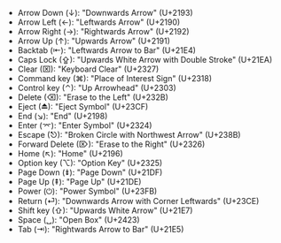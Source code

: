 - Arrow Down (↓): "Downwards Arrow" (U+2193)
- Arrow Left (←): "Leftwards Arrow" (U+2190)
- Arrow Right (→): "Rightwards Arrow" (U+2192)
- Arrow Up (↑): "Upwards Arrow" (U+2191)
- Backtab (⇤): "Leftwards Arrow to Bar" (U+21E4)
- Caps Lock (⇪): "Upwards White Arrow with Double Stroke" (U+21EA)
- Clear (⌧): "Keyboard Clear" (U+2327)
- Command key (⌘): "Place of Interest Sign" (U+2318)
- Control key (⌃): "Up Arrowhead" (U+2303)
- Delete (⌫): "Erase to the Left" (U+232B)
- Eject (⏏): "Eject Symbol" (U+23CF)
- End (↘): "End" (U+2198)
- Enter (⌤): "Enter Symbol" (U+2324)
- Escape (⎋): "Broken Circle with Northwest Arrow" (U+238B)
- Forward Delete (⌦): "Erase to the Right" (U+2326)
- Home (↖): "Home" (U+2196)
- Option key (⌥): "Option Key" (U+2325)
- Page Down (⇟): "Page Down" (U+21DF)
- Page Up (⇞): "Page Up" (U+21DE)
- Power (⏻): "Power Symbol" (U+23FB)
- Return (⏎): "Downwards Arrow with Corner Leftwards" (U+23CE)
- Shift key (⇧): "Upwards White Arrow" (U+21E7)
- Space (␣): "Open Box" (U+2423)
- Tab (⇥): "Rightwards Arrow to Bar" (U+21E5)
